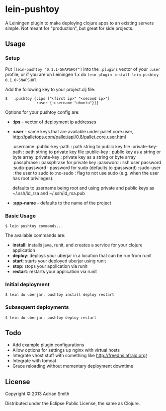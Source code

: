 # lein-pushtoy

A Leiningen plugin to make deploying clojure apps to an existing servers simple. Not meant for "production", but great for side projects.

## Usage

### Setup

Put `[lein-pushtoy "0.1.1-SNAPSHOT"]` into the `:plugins` vector of your
`:user` profile, or if you are on Leiningen 1.x do `lein plugin install
lein-pushtoy 0.1.0-SNAPSHOT`.

Add the following key to your project.clj file:

    $   :pushtoy {:ips ["<first ip>" "<second ip>"]
                  :user {:username "ubuntu"}]}

Options for your pushtoy config are:

* **:ips** - vector of deployment ip addresses
* **:user** - same keys that are available under pallet.core.user, http://palletops.com/pallet/api/0.8/pallet.core.user.html

   :username
   :public-key-path : path string to public key file
   :private-key-path : path string to private key file
   :public-key : public key as a string or byte array
   :private-key : private key as a string or byte array
   :passphrase : passphrase for private key
   :password : ssh user password
   :sudo-password : password for sudo (defaults to :password)
   :sudo-user : the user to sudo to
   :no-sudo : flag to not use sudo (e.g. when the user has root privileges).
   
   
   defaults to username being root and using private and public keys as ~/.ssh/id_rsa and ~/.ssh/id_rsa.pub

* **:app-name** - defaults to the name of the project


### Basic Usage

    $ lein pushtoy commands...

The available commands are:

* **install**: installs java, runit, and creates a service for your clojure application
* **deploy**: deploys your uberjar in a location that can be run from runit
* **start**: starts your deployed uberjar using runit
* **stop**: stops your application via runit
* **restart**: restarts your application via runit


### Initial deployment

    $ lein do uberjar, pushtoy install deploy restart

### Subsequent deployments

    $ lein do uberjar, pushtoy deploy restart

## Todo

- Add example plugin configurations
- Allow options for settings up nginx with virtual hosts
- Integrate vhost stuff with something like http://freedns.afraid.org/
- Integrate with tomcat
- Grace reloading without momentary deployment downtime


## License

Copyright © 2013 Adrian Smith

Distributed under the Eclipse Public License, the same as Clojure.
